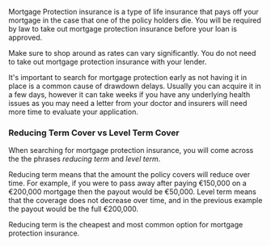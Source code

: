 Mortgage Protection insurance is a type of life insurance that pays off your mortgage in the case that 
 one of the policy holders die.
 You will be required by law to take out mortgage protection insurance before your loan is approved.
 
Make sure to shop around as rates can vary significantly. You do not need to take out mortgage protection insurance with your lender.

It's important to search for mortgage protection early as not having it in place is a common cause of drawdown delays. Usually you can acquire it in a few days, however it can take weeks if you have any underlying health issues as you may need a letter from your doctor and insurers will need more time to evaluate your application.


### Reducing Term Cover vs Level Term Cover

When searching for mortgage protection insurance, you will come across the the phrases *reducing term*
 and *level term*. 
 
Reducing term means that the amount the policy covers will reduce over time. 
 For example, if you were to pass away after paying €150,000 on a €200,000 mortgage then the payout would be €50,000.
 Level term means that the coverage does not decrease over time, and in the previous example the payout would be the full €200,000. 
 
Reducing term is the cheapest and most common option for mortgage protection insurance. 
 
 